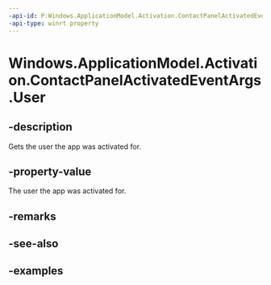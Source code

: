 ```yaml
---
-api-id: P:Windows.ApplicationModel.Activation.ContactPanelActivatedEventArgs.User
-api-type: winrt property
---
```


<!-- Property syntax.
public User User { get; }
-->

# Windows.ApplicationModel.Activation.ContactPanelActivatedEventArgs.User

## -description

Gets the user the app was activated for. 

## -property-value

The user the app was activated for.

## -remarks

## -see-also

## -examples

